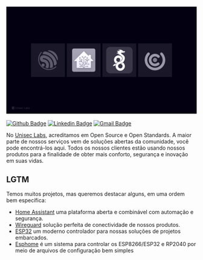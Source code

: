 
![A wallpaper showing the logos for Espressif, Home Assistant, Wireguard e Unicontrol, ortografia "LGTM".](https://raw.githubusercontent.com/unisec/.github/main/wallpaper.png)

[![Github Badge](https://img.shields.io/badge/-unisec-6633cc?style=flat-square&logo=Github&logoColor=white&link=http://github.com/unisec)](http://github.com/unisec) 
[![Linkedin Badge](https://img.shields.io/badge/-unisec_tecnologia-6633cc?style=flat-square&logo=Linkedin&logoColor=white&link=www.linkedin.com/company/unisec-tecnologia)](https://www.linkedin.com/company/unisec-tecnologia/) 
[![Gmail Badge](https://img.shields.io/badge/-mailto:contato@unisec.com.br-6633cc?style=flat-square&logo=Gmail&logoColor=white&link=mailto:contato@unisec.com.br)](mailto:contato@unisec.com.br)  

No [Unisec Labs](https://unisec.com.br), acreditamos em Open Source e Open Standards. A maior parte de nossos serviços vem de soluções abertas da comunidade, você pode encontrá-los aqui. Todos os nossos clientes estão usando nossos produtos para a finalidade de obter mais conforto, segurança e inovação em suas vidas.

## LGTM

Temos muitos projetos, mas queremos destacar alguns, em uma ordem bem específica:

* [Home Assistant](https://https://www.home-assistant.io) uma plataforma aberta e combinável com automação e segurança.
* [Wireguard](https://www.wireguard.com) solução perfeita de conectividade de nossos produtos.
* [ESP32](https://esphome.io) um moderno controlador para nossas soluções de projetos embarcados.
* [Esphome](https://esphome.io) é um sistema para controlar os ESP8266/ESP32 e RP2040 por meio de arquivos de configuração bem simples
